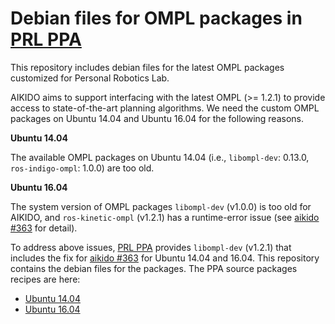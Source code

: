 # Debian files for OMPL packages in [PRL PPA](https://launchpad.net/~personalrobotics/+archive/ubuntu/ppa)

This repository includes debian files for the latest OMPL packages customized for Personal Robotics Lab.

AIKIDO aims to support interfacing with the latest OMPL (>= 1.2.1) to provide access to state-of-the-art planning algorithms. We need the custom OMPL packages on Ubuntu 14.04 and Ubuntu 16.04 for the following reasons.

**Ubuntu 14.04**

The available OMPL packages on Ubuntu 14.04 (i.e., `libompl-dev`: 0.13.0, `ros-indigo-ompl`: 1.0.0) are too old.

**Ubuntu 16.04**

The system version of OMPL packages `libompl-dev` (v1.0.0) is too old for AIKIDO, and `ros-kinetic-ompl` (v1.2.1) has a runtime-error issue (see [aikido #363](https://github.com/personalrobotics/aikido/issues/363) for detail).

To address above issues, [PRL PPA](https://launchpad.net/~personalrobotics/+archive/ubuntu/ppa) provides `libompl-dev` (v1.2.1) that includes the fix for [aikido #363](https://github.com/personalrobotics/aikido/issues/363) for Ubuntu 14.04 and 16.04. This repository contains the debian files for the packages. The PPA source packages recipes are here:
  * [Ubuntu 14.04](https://code.launchpad.net/~personalrobotics/+recipe/prl-ompl-daily-trusty)
  * [Ubuntu 16.04](https://code.launchpad.net/~personalrobotics/+recipe/prl-ompl-daily-xenial)
